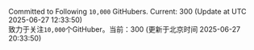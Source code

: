 Committed to Following `10,000` GitHubers. Current: <!-- FOLLOWING_COUNT -->300<!-- FOLLOWING_COUNT --> (Update at UTC <!-- LAST_UPDATED -->2025-06-27 12:33:50<!-- LAST_UPDATED -->)<br>
致力于关注`10,000`个GitHuber。当前：<!-- FOLLOWING_COUNT -->300<!-- FOLLOWING_COUNT --> (更新于北京时间 <!-- LAST_UPDATED_CST -->2025-06-27 20:33:50<!-- LAST_UPDATED_CST -->)
